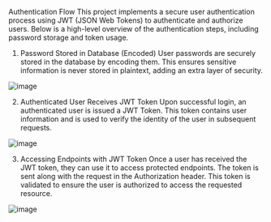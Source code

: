Authentication Flow
This project implements a secure user authentication process using JWT (JSON Web Tokens) to authenticate and authorize users. Below is a high-level overview of the authentication steps, including password storage and token usage.

1. Password Stored in Database (Encoded)
User passwords are securely stored in the database by encoding them. This ensures sensitive information is never stored in plaintext, adding an extra layer of security.

![image](https://github.com/user-attachments/assets/0d4d64e0-58ff-47be-b0a1-1b113bb719eb)

2. Authenticated User Receives JWT Token
Upon successful login, an authenticated user is issued a JWT Token. This token contains user information and is used to verify the identity of the user in subsequent requests.

![image](https://github.com/user-attachments/assets/22e0f2f0-5afb-49d4-b6d1-f62e78447576)


3. Accessing Endpoints with JWT Token
Once a user has received the JWT token, they can use it to access protected endpoints. The token is sent along with the request in the Authorization header. This token is validated to ensure the user is authorized to access the requested resource.

![image](https://github.com/user-attachments/assets/f3e3ec1a-8dbb-405d-934f-f051569fccee)



